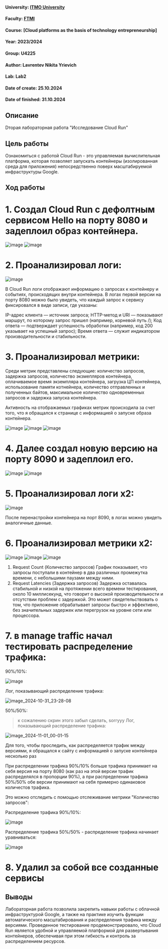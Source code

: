 #### University: [ITMO University](https://itmo.ru/ru/)
#### Faculty: [FTMI](https://ftmi.itmo.ru/)
#### Course: [Cloud platforms as the basis of technology entrepreneurship]
#### Year: 2023/2024
#### Group: U4225
#### Author: Lavrentev Nikita Yrievich
#### Lab: Lab2
#### Date of create: 25.10.2024
#### Date of finished: 31.10.2024

## Описание
Dторая лабораторная работа "Исследование Cloud Run"

## Цель работы
Ознакомиться с работой Cloud Run - это управляемая вычислительная платформа, которая позволяет запускать контейнеры (изолированная среда для приложения) непосредственно поверх масштабируемой инфраструктуры Google.

## Ход работы

# 1. Создал Cloud Run c дефолтным сервисом Hello на порту 8080 и задеплоил образ контейнера.

![image](https://github.com/user-attachments/assets/831bc69f-915a-4a66-912d-9eff8eff726c)
![image](https://github.com/user-attachments/assets/b2cff833-60c6-4c87-8104-954488e68357)

# 2. Проанализировал логи:

![image](https://github.com/user-attachments/assets/c97a5d19-1403-4318-83a1-e2ec2aaf5d1f)

В Cloud Run логи отображают информацию о запросах к контейнеру и событиях, происходящих внутри контейнера. В логах первой версии на порту 8080 можно было увидеть, что каждый запрос к сервису фиксировался в виде записи, где указаны:

IP-адрес клиента — источник запроса;
HTTP-метод и URI — показывают маршрут, по которому запрос пришел (например, корневой путь /);
Код ответа — подтверждает успешность обработки (например, код 200 указывает на успешный запрос);
Время ответа — служит индикатором производительности и стабильности.

# 3. Проанализировал метрики:

Среди метрик представлены следующие: количество запросов, задержка запросов, количество экзмепляров контейнера, оплачиваемое время экземпляра контейнера, загрузка ЦП контейнера, использование памяти котнейнера, количество отправленных и полученных байтов, максимальное количество одновременных запросов и задержка запуска контейнера.

Активность на отображаемых графиках метрик происходила за счет того, что я обращался к странице с информацией о запуске образа контейнера.

![image](https://github.com/user-attachments/assets/6723f9cd-e84e-4992-8cb6-5ceb7f169928)
![image](https://github.com/user-attachments/assets/778e3e57-273d-4c2f-be36-bdf6c6ab1ed3)
![image](https://github.com/user-attachments/assets/a70bf320-db59-4b02-acef-1f2f5280af41)


# 4. Далее создал новую версию на порту 8090 и задеплоил его. 

![image](https://github.com/user-attachments/assets/5890568c-9123-45c0-a67c-be34fef74f8a)
![image](https://github.com/user-attachments/assets/0342979f-8e4a-4e14-bdd7-556b8cccaf08)

# 5. Проанализировал логи х2:

![image](https://github.com/user-attachments/assets/028d935d-4481-42c9-a81d-a47f4db92ffc)

После перенастройки контейнера на порт 8090, в логах можно увидеть аналогичные данные.

# 6. Проанализировал метрики х2:
![image](https://github.com/user-attachments/assets/000afbea-beb7-4aa9-a257-da2bddf20159)
![image](https://github.com/user-attachments/assets/124d833b-6662-41ac-bc63-8747cf4eaba3)
![image](https://github.com/user-attachments/assets/5788c23a-6693-4017-bc61-56b3d5d05128)

1. Request Count (Количество запросов)
График показывает, что запросы поступали в контейнер в два различных промежутка времени, с небольшими паузами между ними.
2. Request Latencies (Задержка запросов)
Задержка оставалась стабильной и низкой на протяжении всего времени тестирования, около 10 миллисекунд, что говорит о высокой производительности и отсутствии проблем с задержкой.
Это может свидетельствовать о том, что приложение обрабатывает запросы быстро и эффективно, без значительных задержек или перегрузок на уровне сети или процессора.

# 7. в manage traffic начал тестировать распределение трафика:
    
90%/10%:

![image](https://github.com/user-attachments/assets/8cd189c2-95d8-407e-9048-75d92ba43002) 

Лог, показывающий распределение трафика:

![image_2024-10-31_23-28-08](https://github.com/user-attachments/assets/d1b34882-6aeb-48b9-ad88-62c845e5c4dd)

50%/50%:

>к сожалению скрин этого забыл сделать, sorryyy
Лог, показывающий распределение трафика:

![image_2024-11-01_00-01-15](https://github.com/user-attachments/assets/9e7f6fee-54e8-4539-bd05-f958e51cf64c)

Для того, чтобы проследить, как распределяется трафик между версиями, я обращался к сайту с информацией о запуске контейнера несколько раз

При распределении трафика 90%/10% больше трафика принимает на себя версия на порту 8080 (как раз на этой версии трафик распределялся в пропорции 90%), а при распределении трафика 50%/50% обе версии принимают на себя примерно одинаковое количестов трафика.

Это можно отследить с помощью отслеживание метрики "Количество запросов":

Распределение трафика 90%/10%:

![image](https://github.com/user-attachments/assets/f5b294ec-fa3e-4cb8-95bc-0d343293f803)

Распределение трафика 50%/50% - распределение трафика начинает уравниваться:

![image](https://github.com/user-attachments/assets/b7357314-e50f-411f-8fb8-37c1ce5721e6)

# 8. Удалил за собой все созданные сервисы

## Выводы
Лабораторная работа позволила закрепить навыки работы с облачной инфраструктурой Google, а также на практике изучить функции автоматического масштабирования и распределения трафика между версиями. Проведенное тестирование продемонстрировало, что Cloud Run является удобной и управляемой платформой для развертывания контейнеров, обеспечивая при этом гибкость и контроль за распределением ресурсов.
